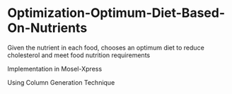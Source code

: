 # Optimization-Optimum-Diet-Based-On-Nutrients
Given the nutrient in each food, chooses an optimum diet to reduce cholesterol and meet food nutrition requirements

Implementation in Mosel-Xpress

Using Column Generation Technique
